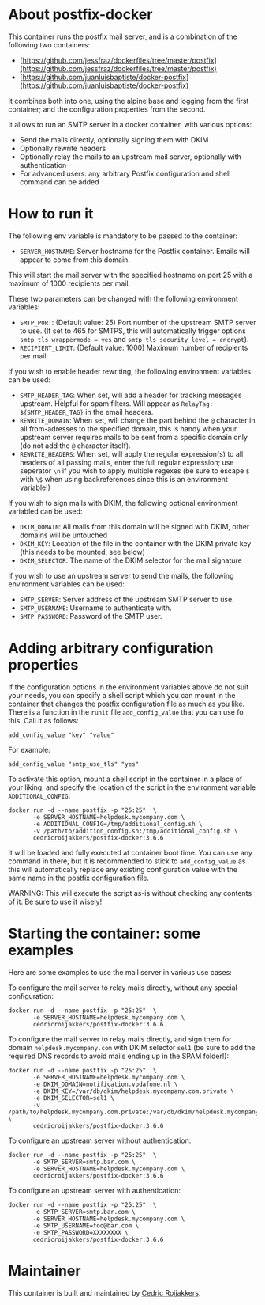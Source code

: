 # About postfix-docker
This container runs the postfix mail server, and is a combination of the following two containers:

- [https://github.com/jessfraz/dockerfiles/tree/master/postfix](https://github.com/jessfraz/dockerfiles/tree/master/postfix)
- [https://github.com/juanluisbaptiste/docker-postfix](https://github.com/juanluisbaptiste/docker-postfix)

It combines both into one, using the alpine base and logging from the first container; and the configuration properties from the second.

It allows to run an SMTP server in a docker container, with various options:
* Send the mails directly, optionally signing them with DKIM
* Optionally rewrite headers
* Optionally relay the mails to an upstream mail server, optionally with authentication
* For advanced users: any arbitrary Postfix configuration and shell command can be added

# How to run it
The following env variable is mandatory to be passed to the container:
* `SERVER_HOSTNAME`: Server hostname for the Postfix container. Emails will appear to come from this domain.

This will start the mail server with the specified hostname on port 25 with a maximum of 1000 recipients per mail.

These two parameters can be changed with the following environment variables:
* `SMTP_PORT`: (Default value: 25) Port number of the upstream SMTP server to use. (If set to 465 for SMTPS, this will automatically trigger options `smtp_tls_wrappermode = yes` and `smtp_tls_security_level = encrypt`).
* `RECIPIENT_LIMIT`: (Default value: 1000) Maximum number of recipients per mail.

If you wish to enable header rewriting, the following environment variables can be used:
* `SMTP_HEADER_TAG`: When set, will add a header for tracking messages upstream. Helpful for spam filters. Will appear as `RelayTag: ${SMTP_HEADER_TAG}` in the email headers.
* `REWRITE_DOMAIN`: When set, will change the part behind the `@` character in all from-adresses to the specified domain, this is handy when your upstream server requires mails to be sent from a specific domain only (do not add the `@` character itself).
* `REWRITE_HEADERS`: When set, will apply the regular expression(s) to all headers of all passing mails, enter the full regular expression; use seperator `\n` if you wish to apply multiple regexes (be sure to escape `$` with `\$` when using backreferences since this is an environment variable!)

If you wish to sign mails with DKIM, the following optional environment variabled can be used:
* `DKIM_DOMAIN`: All mails from this domain will be signed with DKIM, other domains will be untouched
* `DKIM_KEY`: Location of the file in the container with the DKIM private key (this needs to be mounted, see below)
* `DKIM_SELECTOR`: The name of the DKIM selector for the mail signature

If you wish to use an upstream server to send the mails, the following environment variables can be used:
* `SMTP_SERVER`: Server address of the upstream SMTP server to use.
* `SMTP_USERNAME`: Username to authenticate with.
* `SMTP_PASSWORD`: Password of the SMTP user.

# Adding arbitrary configuration properties
If the configuration options in the environment variables above do not suit your needs, you can specify a shell script which you can mount in the container that changes the postfix configuration file as much as you like.
There is a function in the `runit` file `add_config_value` that you can use fo this. Call it as follows:

```shell
add_config_value "key" "value"
```

For example:
```shell
add_config_value "smtp_use_tls" "yes"
```

To activate this option, mount a shell script in the container in a place of your liking, and specify the location of the script in the environment variable `ADDITIONAL_CONFIG`:

    docker run -d --name postfix -p "25:25"  \
           -e SERVER_HOSTNAME=helpdesk.mycompany.com \
           -e ADDITIONAL_CONFIG=/tmp/additional_config.sh \
           -v /path/to/addition_config.sh:/tmp/additional_config.sh \
           cedricroijakkers/postfix-docker:3.6.6

It will be loaded and fully executed at container boot time. You can use any command in there, but it is recommended to stick to `add_config_value` as this will automatically replace any existing configuration value with the same name in the postfix configuration file.

WARNING: This will execute the script as-is without checking any contents of it. Be sure to use it wisely!

# Starting the container: some examples

Here are some examples to use the mail server in various use cases:

To configure the mail server to relay mails directly, without any special configuration:

    docker run -d --name postfix -p "25:25"  \
           -e SERVER_HOSTNAME=helpdesk.mycompany.com \
           cedricroijakkers/postfix-docker:3.6.6

To configure the mail server to relay mails directly, and sign them for domain `helpdesk.mycompany.com` with DKIM selector `sel1` (be sure to add the required DNS records to avoid mails ending up in the SPAM folder!):

    docker run -d --name postfix -p "25:25"  \
           -e SERVER_HOSTNAME=helpdesk.mycompany.com \
           -e DKIM_DOMAIN=notification.vodafone.nl \
           -e DKIM_KEY=/var/db/dkim/helpdesk.mycompany.com.private \
           -e DKIM_SELECTOR=sel1 \
           -v /path/to/helpdesk.mycompany.com.private:/var/db/dkim/helpdesk.mycompany.com.private \
           cedricroijakkers/postfix-docker:3.6.6

To configure an upstream server without authentication:

    docker run -d --name postfix -p "25:25"  \ 
           -e SMTP_SERVER=smtp.bar.com \
           -e SERVER_HOSTNAME=helpdesk.mycompany.com \
           cedricroijakkers/postfix-docker:3.6.6

To configure an upstream server with authentication:

    docker run -d --name postfix -p "25:25"  \ 
           -e SMTP_SERVER=smtp.bar.com \
           -e SERVER_HOSTNAME=helpdesk.mycompany.com \
           -e SMTP_USERNAME=foo@bar.com \
           -e SMTP_PASSWORD=XXXXXXXX \
           cedricroijakkers/postfix-docker:3.6.6

# Maintainer
This container is built and maintained by [Cedric Roijakkers](mailto:cedric@roijakkers.be).